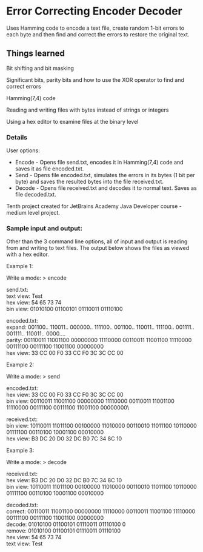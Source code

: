 # Error Correcting Encoder Decoder

Uses Hamming code to encode a text file, create random 1-bit errors to each byte and then find and correct the errors to restore the original text.

## Things learned 

Bit shifting and bit masking

Significant bits, parity bits and how to use the XOR operator to find and correct errors

Hamming(7,4) code

Reading and writing files with bytes instead of strings or integers

Using a hex editor to examine files at the binary level

### Details

User options:

* Encode - Opens file send.txt, encodes it in Hamming(7,4) code and saves it as file encoded.txt.
* Send - Opens file encoded.txt, simulates the errors in its bytes (1 bit per byte) and saves the resulted bytes into the file received.txt.
* Decode - Opens file received.txt and decodes it to normal text. Saves as file decoded.txt.

Tenth project created for JetBrains Academy Java Developer course - medium level project.

### Sample input and output:

Other than the 3 command line options, all of input and output is reading from and writing to text files. The output below shows the files as viewed with a hex editor.

Example 1:

Write a mode: \> encode

send.txt:\
text view: Test\
hex view: 54 65 73 74\
bin view: 01010100 01100101 01110011 01110100

encoded.txt:\
expand: 001100.. 110011.. 000000.. 111100.. 001100.. 110011.. 111100.. 001111.. 001111.. 110011.. 0000....\
parity: 00110011 11001100 00000000 11110000 00110011 11001100 11110000 00111100 00111100 11001100 00000000\
hex view: 33 CC 00 F0 33 CC F0 3C 3C CC 00

Example 2:

Write a mode: \> send

encoded.txt:\
hex view: 33 CC 00 F0 33 CC F0 3C 3C CC 00\
bin view: 00110011 11001100 00000000 11110000 00110011 11001100 11110000 00111100 00111100 11001100 00000000\

received.txt:\
bin view: 10110011 11011100 00100000 11010000 00110010 11011100 10110000 01111100 00110100 10001100 00010000\
hex view: B3 DC 20 D0 32 DC B0 7C 34 8C 10

Example 3:

Write a mode: \> decode

received.txt:\
hex view: B3 DC 20 D0 32 DC B0 7C 34 8C 10\
bin view: 10110011 11011100 00100000 11010000 00110010 11011100 10110000 01111100 00110100 10001100 00010000

decoded.txt:\
correct: 00110011 11001100 00000000 11110000 00110011 11001100 11110000 00111100 00111100 11001100 00000000\
decode: 01010100 01100101 01110011 01110100 0\
remove: 01010100 01100101 01110011 01110100\
hex view: 54 65 73 74\
text view: Test
